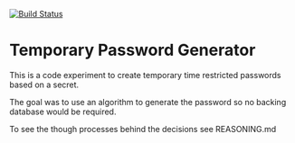 [![Build Status](https://travis-ci.org/ThatsMrTalbot/TempoaryPasswordGenerator.svg?branch=master)](https://travis-ci.org/ThatsMrTalbot/TempoaryPasswordGenerator)
# Temporary Password Generator

This is a code experiment to create temporary time restricted passwords based on a secret.

The goal was to use an algorithm to generate the password so no backing database would be required.

To see the though processes behind the decisions see REASONING.md
